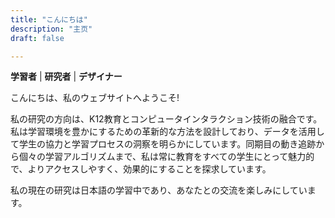 ```yaml
---
title: "こんにちは"
description: "主页"
draft: false

---
```


**学習者** | **研究者** | **デザイナー**

<p style="text-align: left;">
こんにちは、私のウェブサイトへようこそ!
<p>
<p style="text-align: left;">	
私の研究の方向は、K12教育とコンピュータインタラクション技術の融合です。私は学習環境を豊かにするための革新的な方法を設計しており、データを活用して学生の協力と学習プロセスの洞察を明らかにしています。同期目の動き追跡から個々の学習アルゴリズムまで、私は常に教育をすべての学生にとって魅力的で、よりアクセスしやすく、効果的にすることを探求しています。
<p>
<p style="text-align: left;">	
私の現在の研究は日本語の学習中であり、あなたとの交流を楽しみにしています。<p>